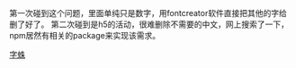 第一次碰到这个问题，里面单纯只是数字，用fontcreator软件直接把其他的字给删了好了。
第二次碰到是h5的活动，很难删除不需要的中文，网上搜索了一下，npm居然有相关的package来实现该需求。

[字蛛](http://font-spider.org/)